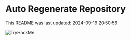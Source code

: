 # Auto Regenerate Repository

This README was last updated: 2024-09-19 20:50:56

 ![TryHackMe](https://tryhackme.com/badge/533634)